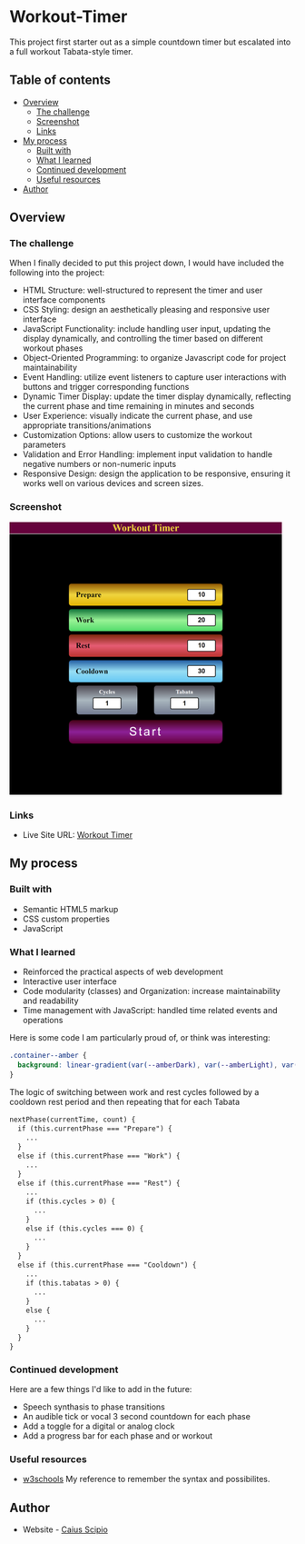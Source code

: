 # Workout-Timer
This project first starter out as a simple countdown timer but escalated into a full workout Tabata-style timer.

## Table of contents

- [Overview](#overview)
  - [The challenge](#the-challenge)
  - [Screenshot](#screenshot)
  - [Links](#links)
- [My process](#my-process)
  - [Built with](#built-with)
  - [What I learned](#what-i-learned)
  - [Continued development](#continued-development)
  - [Useful resources](#useful-resources)
- [Author](#author)

## Overview

### The challenge

When I finally decided to put this project down, I would have included the following into the project:
  - HTML Structure: well-structured to represent the timer and user interface components
  - CSS Styling: design an aesthetically pleasing and responsive user interface
  - JavaScript Functionality: include handling user input, updating the display dynamically, and controlling the timer based on different workout phases
  - Object-Oriented Programming: to organize Javascript code for project maintainability
  - Event Handling: utilize event listeners to capture user interactions with buttons and trigger corresponding functions
  - Dynamic Timer Display: update the timer display dynamically, reflecting the current phase and time remaining in minutes and seconds
  - User Experience: visually indicate the current phase, and use appropriate transitions/animations
  - Customization Options: allow users to customize the workout parameters
  - Validation and Error Handling: implement input validation to handle negative numbers or non-numeric inputs
  - Responsive Design: design the application to be responsive, ensuring it works well on various devices and screen sizes.

### Screenshot

![](./WorkoutTimer-480x480-Thumbnail.png)

### Links

- Live Site URL: [Workout Timer](https://caius-scipio.github.io/WorkoutTimer/)

## My process

### Built with

- Semantic HTML5 markup
- CSS custom properties
- JavaScript

### What I learned

  - Reinforced the practical aspects of web development
  - Interactive user interface
  - Code modularity (classes) and Organization: increase maintainability and readability
  - Time management with JavaScript: handled time related events and operations

Here is some code I am particularly proud of, or think was interesting:

```css
.container--amber {
  background: linear-gradient(var(--amberDark), var(--amberLight), var(--amber));
}
```
The logic of switching between work and rest cycles followed by a cooldown rest period and then repeating that for each Tabata
```JS
nextPhase(currentTime, count) {
  if (this.currentPhase === "Prepare") {
    ...
  }
  else if (this.currentPhase === "Work") {
    ...
  }
  else if (this.currentPhase === "Rest") {
    ...
    if (this.cycles > 0) {
      ...
    }
    else if (this.cycles === 0) {
      ...
    }
  }
  else if (this.currentPhase === "Cooldown") {
    ...
    if (this.tabatas > 0) {
      ...
    }
    else {
      ...
    }
  }
}
```

### Continued development

Here are a few things I'd like to add in the future:
  - Speech synthasis to phase transitions
  - An audible tick or vocal 3 second countdown for each phase
  - Add a toggle for a digital or analog clock
  - Add a progress bar for each phase and or workout

### Useful resources

- [w3schools](https://www.w3schools.com) My reference to remember the syntax and possibilites.

## Author

- Website - [Caius Scipio](https://caius-scipio.github.io/Portfolio/)
